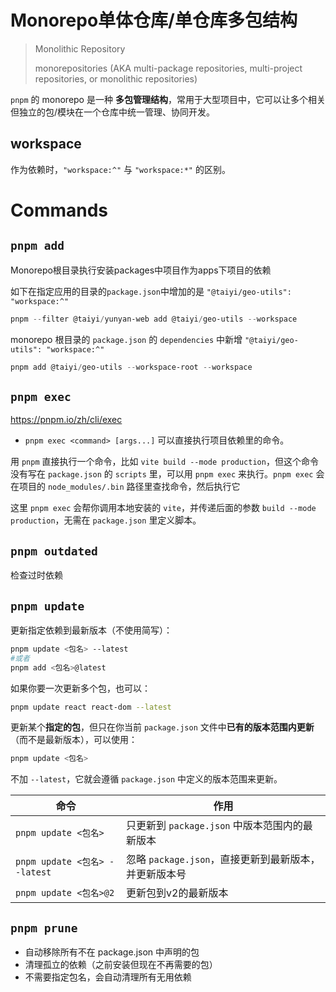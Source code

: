 # Monorepo单体仓库/单仓库多包结构
> Monolithic Repository
> 
> monorepositories (AKA multi-package repositories, multi-project repositories, or monolithic repositories)

`pnpm` 的 monorepo 是一种 **多包管理结构**，常用于大型项目中，它可以让多个相关但独立的包/模块在一个仓库中统一管理、协同开发。

## workspace

作为依赖时，`"workspace:^"` 与 `"workspace:*"` 的区别。

# Commands

## `pnpm add`


Monorepo根目录执行安装packages中项目作为apps下项目的依赖

如下在指定应用的目录的`package.json`中增加的是 `"@taiyi/geo-utils": "workspace:^"`
```powershell
pnpm --filter @taiyi/yunyan-web add @taiyi/geo-utils --workspace
```

monorepo 根目录的 `package.json` 的 `dependencies` 中新增 `"@taiyi/geo-utils": "workspace:^"` 
```powershell
pnpm add @taiyi/geo-utils --workspace-root --workspace
```

## `pnpm exec`

https://pnpm.io/zh/cli/exec

- `pnpm exec <command> [args...]` 可以直接执行项目依赖里的命令。


用 `pnpm` 直接执行一个命令，比如 `vite build --mode production`，但这个命令没有写在 `package.json` 的 `scripts` 里，可以用 `pnpm exec` 来执行。`pnpm exec` 会在项目的 `node_modules/.bin` 路径里查找命令，然后执行它

这里 `pnpm exec` 会帮你调用本地安装的 `vite`，并传递后面的参数 `build --mode production`，无需在 `package.json` 里定义脚本。


## `pnpm outdated`

检查过时依赖

## `pnpm update`

更新指定依赖到最新版本（不使用简写）：
```bash
pnpm update <包名> --latest
#或者
pnpm add <包名>@latest
```

如果你要一次更新多个包，也可以：
```bash
pnpm update react react-dom --latest
```

更新某个**指定的包**，但只在你当前 `package.json` 文件中**已有的版本范围内更新**（而不是最新版本），可以使用：
```bash
pnpm update <包名>
```
不加 `--latest`，它就会遵循 `package.json` 中定义的版本范围来更新。


| 命令                          | 作用                                 |
| --------------------------- | ---------------------------------- |
| `pnpm update <包名>`          | 只更新到 `package.json` 中版本范围内的最新版本    |
| `pnpm update <包名> --latest` | 忽略 `package.json`，直接更新到最新版本，并更新版本号 |
| `pnpm update <包名>@2`        | 更新包到v2的最新版本                        |

## `pnpm prune`

- 自动移除所有不在 package.json 中声明的包
- 清理孤立的依赖（之前安装但现在不再需要的包）
- 不需要指定包名，会自动清理所有无用依赖
